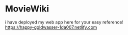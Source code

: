 # MovieWiki
i have deployed my web app here for your easy reference!  
https://happy-goldwasser-1da007.netlify.com
